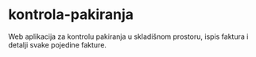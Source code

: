 # kontrola-pakiranja
Web aplikacija za kontrolu pakiranja u skladišnom prostoru, ispis faktura i detalji svake pojedine fakture.

